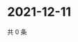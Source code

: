 # 2021-12-11

共 0 条

<!-- BEGIN WEIBO -->
<!-- 最后更新时间 Sat Dec 11 2021 18:12:03 GMT+0800 (China Standard Time) -->

<!-- END WEIBO -->
